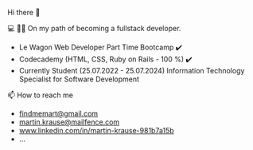 Hi there 👋


💻 👨‍🎓 On my path of becoming a fullstack developer.
- Le Wagon Web Developer Part Time Bootcamp ✔️
- Codecademy (HTML, CSS, Ruby on Rails - 100 %) ✔️
- Currently Student (25.07.2022 - 25.07.2024)
Information Technology Specialist for Software Development


📫 How to reach me
- findmemart@gmail.com
- martin.krause@mailfence.com
- www.linkedin.com/in/martin-krause-981b7a15b
- ...

